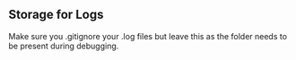 ## Storage for Logs ##
Make sure you .gitignore your .log files but leave this as the folder needs to be present during debugging.